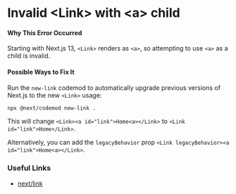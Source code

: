 # Invalid &lt;Link&gt; with &lt;a&gt; child

#### Why This Error Occurred

Starting with Next.js 13, `<Link>` renders as `<a>`, so attempting to use `<a>` as a child is invalid.

#### Possible Ways to Fix It

Run the `new-link` codemod to automatically upgrade previous versions of Next.js to the new `<Link>` usage:

```sh
npx @next/codemod new-link .
```

This will change `<Link><a id="link">Home<a></Link>` to `<Link id="link">Home</Link>`.

Alternatively, you can add the `legacyBehavior` prop `<Link legacyBehavior><a id="link">Home<a></Link>`.

### Useful Links

- [next/link](https://nextjs.org/docs/api-reference/next/link)
